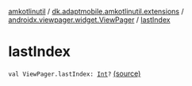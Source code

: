 [amkotlinutil](../../index.md) / [dk.adaptmobile.amkotlinutil.extensions](../index.md) / [androidx.viewpager.widget.ViewPager](index.md) / [lastIndex](./last-index.md)

# lastIndex

`val ViewPager.lastIndex: `[`Int`](https://kotlinlang.org/api/latest/jvm/stdlib/kotlin/-int/index.html)`?` [(source)](https://github.com/adaptmobile-organization/amkotlinutil/tree/master/amkotlinutil/src/main/java/dk/adaptmobile/amkotlinutil/extensions/ViewPagerExtensions.kt#L12)